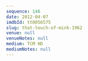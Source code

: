```yaml
---
sequence: 146
date: 2012-04-07
imdbId: tt0056575
slug: that-touch-of-mink-1962
venue: null
venueNotes: null
medium: TCM HD
mediumNotes: null
---
```

